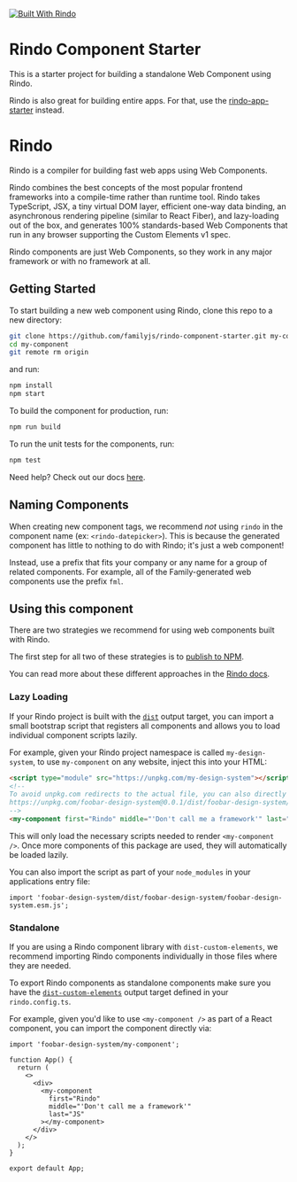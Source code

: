 [![Built With Rindo](https://img.shields.io/badge/-Built%20With%20Rindo-16161d.svg?colorA=16161d&style=flat-square)](https://rindojs.web.app)

# Rindo Component Starter

This is a starter project for building a standalone Web Component using Rindo.

Rindo is also great for building entire apps. For that, use the [rindo-app-starter](https://github.com/familyjs/rindo-app-starter) instead.

# Rindo

Rindo is a compiler for building fast web apps using Web Components.

Rindo combines the best concepts of the most popular frontend frameworks into a compile-time rather than runtime tool. Rindo takes TypeScript, JSX, a tiny virtual DOM layer, efficient one-way data binding, an asynchronous rendering pipeline (similar to React Fiber), and lazy-loading out of the box, and generates 100% standards-based Web Components that run in any browser supporting the Custom Elements v1 spec.

Rindo components are just Web Components, so they work in any major framework or with no framework at all.

## Getting Started

To start building a new web component using Rindo, clone this repo to a new directory:

```bash
git clone https://github.com/familyjs/rindo-component-starter.git my-component
cd my-component
git remote rm origin
```

and run:

```bash
npm install
npm start
```

To build the component for production, run:

```bash
npm run build
```

To run the unit tests for the components, run:

```bash
npm test
```

Need help? Check out our docs [here](https://rindojs.web.app/docs/my-first-component).

## Naming Components

When creating new component tags, we recommend _not_ using `rindo` in the component name (ex: `<rindo-datepicker>`). This is because the generated component has little to nothing to do with Rindo; it's just a web component!

Instead, use a prefix that fits your company or any name for a group of related components. For example, all of the Family-generated web components use the prefix `fml`.

## Using this component

There are two strategies we recommend for using web components built with Rindo.

The first step for all two of these strategies is to [publish to NPM](https://docs.npmjs.com/getting-started/publishing-npm-packages).

You can read more about these different approaches in the [Rindo docs](https://rindojs.web.app/docs/publishing).

### Lazy Loading

If your Rindo project is built with the [`dist`](https://rindojs.web.app/docs/distribution) output target, you can import a small bootstrap script that registers all components and allows you to load individual component scripts lazily.

For example, given your Rindo project namespace is called `my-design-system`, to use `my-component` on any website, inject this into your HTML:

```html
<script type="module" src="https://unpkg.com/my-design-system"></script>
<!--
To avoid unpkg.com redirects to the actual file, you can also directly import:
https://unpkg.com/foobar-design-system@0.0.1/dist/foobar-design-system/foobar-design-system.esm.js
-->
<my-component first="Rindo" middle="'Don't call me a framework'" last="JS"></my-component>
```

This will only load the necessary scripts needed to render `<my-component />`. Once more components of this package are used, they will automatically be loaded lazily.

You can also import the script as part of your `node_modules` in your applications entry file:

```tsx
import 'foobar-design-system/dist/foobar-design-system/foobar-design-system.esm.js';
```

### Standalone

If you are using a Rindo component library with `dist-custom-elements`, we recommend importing Rindo components individually in those files where they are needed.

To export Rindo components as standalone components make sure you have the [`dist-custom-elements`](https://rindojs.web.app/docs/custom-elements) output target defined in your `rindo.config.ts`.

For example, given you'd like to use `<my-component />` as part of a React component, you can import the component directly via:

```tsx
import 'foobar-design-system/my-component';

function App() {
  return (
    <>
      <div>
        <my-component
          first="Rindo"
          middle="'Don't call me a framework'"
          last="JS"
        ></my-component>
      </div>
    </>
  );
}

export default App;
```
